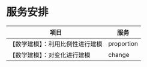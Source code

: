<!--
 * @Date: 2025-02-27 18:38:46
 * @LastEditors: Aregene
 * @LastEditTime: 2025-02-27 18:39:17
-->
# 服务安排

| 项目 | 服务 |
| --- | --- |
| 【数学建模】：利用比例性进行建模| proportion |
| 【数学建模】：对变化进行建模| change |
